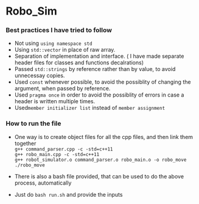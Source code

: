 # Robo_Sim
### Best practices I have tried to follow
* Not using `using namespace std`
* Using `std::vector` in place of raw array.
* Separation of implementation and interface. ( I have made separate header files for classes and functions decalrations)
* Passed `std::strings` by reference rather than by value, to avoid unnecessay copies.
* Used `const` whenever possible, to avoid the possiblity of changing the argument, when passed by reference.
* Used `pragma once` in order to avoid the possiblity of errors in case a header is written multiple times. 
* Used`member initializer list` instead of `member assignment`

### How to run the file
* One way is to create object files for all the cpp files, and then link them together <br>
`g++ command_parser.cpp -c -std=c++11`<br>
`g++ robo_main.cpp -c -std=c++11`<br>
`g++ robot_simulator.o command_parser.o robo_main.o -o robo_move` <br>
`./robo_move`

* There is also a bash file provided, that can be used to do the above process, automatically
* Just do `bash run.sh` and provide the inputs